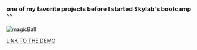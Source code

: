### one of my favorite projects before I started Skylab's bootcamp ^^ 

![magicBall](https://media1.giphy.com/media/26xBJp4dcSdGxv2Zq/200w.webp?cid=ecf05e47t5hon99nxohltm1uy9um67loateehq1xbm38r8sm&rid=200w.webp)

[LINK TO THE DEMO](https://albertmanzano.github.io/eigthBall/)
